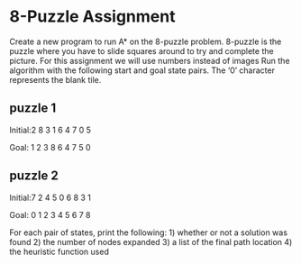 # 8-Puzzle Assignment

Create a new program to run A* on the 8-puzzle problem.
  8-puzzle is the puzzle where you have to slide squares around to try and complete the picture.
  For this assignment we will use numbers instead of images
Run the algorithm with the following start and goal state pairs. The ‘0’ character represents the blank tile.

## puzzle 1
Initial:2 8 3
        1 6 4
        7 0 5

Goal:   1 2 3
        8 6 4
        7 5 0

## puzzle 2
Initial:7 2 4
        5 0 6
        8 3 1

Goal:   0 1 2
        3 4 5
        6 7 8

For each pair of states, print the following:
    1) whether or not a solution was found
    2) the number of nodes expanded
    3) a list of the final path location
    4) the heuristic function used